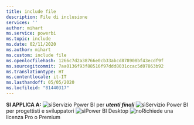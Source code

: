 ```yaml
---
title: include file
description: File di inclusione
services: ''
author: mihart
ms.service: powerbi
ms.topic: include
ms.date: 02/11/2020
ms.author: mihart
ms.custom: include file
ms.openlocfilehash: 1266c7d2a38766e0cb33abcd878908bf43ecdf9f
ms.sourcegitcommit: 7aa0136f93f88516f97ddd8031ccac5d07863b92
ms.translationtype: HT
ms.contentlocale: it-IT
ms.lasthandoff: 05/05/2020
ms.locfileid: "81440317"
---
```

<Token>**SI APPLICA A:** ![sì](media/yes.png)Servizio Power BI per ***utenti finali*** ![sì](media/yes.png)Servizio Power BI per progettisti e sviluppatori ![sì](media/yes.png)Power BI Desktop ![no](media/no.png)Richiede una licenza Pro o Premium </Token>